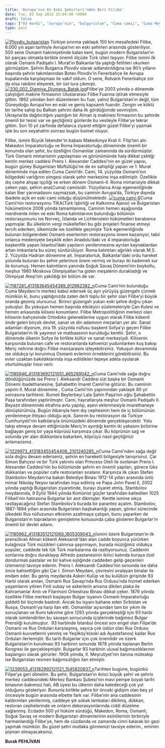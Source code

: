```yaml
---
title: 'Avrupa’nın En Eski Şehirleri’nden Biri Filibe'
date: Tue, 03 Sep 2013 15:04:48 +0000
draft: false
tags: ["93 Harbi", "avrupa'nın", "bulgaristan", "Cuma camii", "Cuma Meydanı", "en", "eski", "filibe", "Gezi ve Restoran", "I. Aleksandr Caddesi", "İmaret Camii", "Kültür ve Din", "şehri", "Stefan Stambolov", "Tarih", "tika", "Turizm", "Uluslararası Filibe Fuarı"]
type: post
---
```


[![Plovdiv_bulgaristan](http://burakpehlivan.org/wp-content/uploads/2013/09/Plovdiv_bulgaristan.jpg)](http://burakpehlivan.org/1780/avrupanin-en-eski-sehirlerinden-biri-filibe/plovdiv_bulgaristan/)
Türkiye sınırına yaklaşık 150 km mesafedeki Filibe, 6.000 yılı aşan tarihiyle Avrupa’nın en eski şehirleri arasında gösteriliyor. 500 sene Osmanlı hakimiyetinde kalan kent, bugün modern Bulgaristan’ın bir parçası olmakla birlikte önemli ölçüde Türk izleri taşıyor. Filibe ismini ilk olarak Osmanlı Padişahı I. Murat’ın Balkanlar’da yaptığı fetihleri okurken görmüştüm. Şehrin Bulgarca Plovdiv olarak adlandırıldığına ise 90’lı yılların başında şehrin takımlarından Botev Plovdiv’in Fenerbahçe ile Avrupa kupalarında karşılaşması ile vakıf oldum. O sene, Rıdvanlı Fenerbahçe zor da olsa rakibini eleyerek, bir üst tura çıkmıştı.
[![330_002_Djamiya_Djumaya_Batak.jpg](http://burakpehlivan.org/wp-content/uploads/2013/09/330_002_Djamiya_Djumaya_Batak.jpg.jpg)](http://burakpehlivan.org/1780/avrupanin-en-eski-sehirlerinden-biri-filibe/330_002_djamiya_djumaya_batak-jpg/)Filibe’ye 2003 yılında o dönemde çalıştığım makine firmasının Uluslararası Filibe Fuarına iştirak etmesiyle gittim. 1892 yılından beri düzenlenen bu fuar, yalnız Bulgaristan’ın değil, tüm Güneydoğu Avrupa’nın en eski ve geniş kapsamlı fuarıdır. Zengin ve köklü bir tarihe sahip bu Balkan şehrini daha ilk gördüğümde sevmiştim. Ukrayna’da dağıtıcılığını yaptığım bir Alman iş makinesi firmasının bu şehirde önemli bir tesisi var ve geçtiğimiz günlerde bu vesileyle Filibe’ye tekrar gittim. Son 10 yıl zarfında defalarca ziyaret ettiğim güzel Filibe’yi yazmak işte bu son seyahatim sonrası bugün kısmet oluyor.

Filibe, ismini Büyük İskender’in babası Makedonya Kralı II. Filip’ten alır. Makedon İmparatorluğu ve Roma İmparatorluğu döneminde önemli bir konumda olan şehir, bu özelliğini Osmanlılar zamanında da sürdürmüştür. Türk Osmanlı mimarisinin yapılaşması ve görünümünde hala dikkat çektiği kentin merkez caddesi Prens I. Alexander Caddesi’nin en güzel yapısı, bugün güney Bulgaristan Müftülüğü’ne de ev sahipliği yapan ve 1. Murat döneminde inşa edilen Cuma Camii’dir. Cami, 14. yüzyılda Osmanlı’nın bölgedeki varlığının simgesi olarak şehir merkezine inşa edilmiştir. Özellikle dış cephe ahşap işçiliği ve erken dönem Osmanlı-II. Roma mimarisiyle dikkat çeken yapı, şehrin ana(Cuma) camiisidir. Yüzyıllarca Arap egemenliğinde kalan İber yarımadasını saymazsak, bu caminin Avrupa’da, Türkiye dışında ibadete açık en eski cami olduğu düşünülmektedir.
[![cuma cami-6](http://burakpehlivan.org/wp-content/uploads/2013/09/cuma-cami-6.jpg)](http://burakpehlivan.org/1780/avrupanin-en-eski-sehirlerinden-biri-filibe/cuma-cami-6/)Cuma Camii’nin restorasyonu TİKA(Türk İşbirliği ve Kalkınma Ajansı) ve Bulgaristan hükümetince 2008 yılında tamamlanmış. Caminin hemen aşağısında merdivenle inilen ve eski Roma kalıntılarının bulunduğu bölümün restorasyonunu ise Norveç, İzlanda ve Lichtenstein hükümetleri beraberce yapmışlar. Bu ülkelerin vergi mükellefleri bu gibi projeleri finanse etmeyi tercih ederken, ülkemizde ise özellikle geçmişte Türk egemenliğinde bulunan bölgelerdeki Osmanlı eserlerinin restorasyonu önem kazanıyor, tabii onlarca medeniyete beşiklik eden Anadolu’daki ve 4 imparatorluğa başkentlik yapan İstanbul’daki yapıların yenilenmesine ayrılan kaynaklardan artan imkanlarla bu süreç sürdürülüyor. Roma kalıntıları ağırlıklı olarak M.S. 2. Yüzyılda Hadrian dönemine ait. İmparatorluk, Balkanlar’daki ordu hareket yolunda bulunan bu şehre yeterince önem vermiş ve burayı iki kademeli sur ile korumuş. Hemen kalıntıların yanında Soğuk Savaş Dönemi’nin boykotlu, meşhur 1980 Moskova Olimpiyatları’na giden meşalenin durakladığı ve Olimpiyat Ateşi’nin yakıldığı bir bölüm de var.

[![1187281_413183645454389_912962382_n](http://burakpehlivan.org/wp-content/uploads/2013/09/1187281_413183645454389_912962382_n.jpg)](http://burakpehlivan.org/1780/avrupanin-en-eski-sehirlerinden-biri-filibe/1187281_413183645454389_912962382_n/)Cuma Cami’nin bulunduğu Cuma Meydanı’nı merkez kabul edersek üç ayrı yürüyüş güzergahı çizmek mümkün ki, bunu yaptığınızda zaten derli toplu bir şehir olan Filibe’yi büyük oranda gezmiş olursunuz. Birinci güzergah yukarı eski şehre doğru çıkan yokuştur. Bu yokuşun hemen başında etkileyici süslemeleriyle Çan Kulesi ve hemen arkasında kilisesi konumlanır. Filibe Metropolitliğinin merkezi olan kilisenin bahçesinde Ortodoks geleneklerine uygun olarak Filibe kökenli önde gelen birçok devlet, sanat ve din adamının mezarları yer alır. Sanat adamları diyorum, zira 19. yüzyılda nüfusu başkent Sofya’yı geçen Filibe Bulgaristan’ın ilk yayınevi ve matbaasının kurulduğu kenttir. Şehir, o dönemde ülkenin Sofya ile birlikte kültür ve sanat merkeziydi. Kilisenin karşısında bulunan cafe ve restoranlarda kahvenizi yudumlarken kuş bakışı Meriç nehrine doğru Filibe manzarasını izleyebilirsiniz. Yokuşun devamında ise oldukça iyi korunmuş Osmanlı evlerinin örneklerini görebilirsiniz. Bu evler uzaktan bakıldıklarında inşa edildikleri tepeye adeta oyularak oturtulmuşlar hissi verir.

[![1185946_413183692121051_465269042_n](http://burakpehlivan.org/wp-content/uploads/2013/09/1185946_413183692121051_465269042_n.jpg)](http://burakpehlivan.org/1780/avrupanin-en-eski-sehirlerinden-biri-filibe/1185946_413183692121051_465269042_n/)Cuma Cami’nde sağa doğru döndüğünüzde ise Prens I. Aleksandr Caddesi sizi başka bir Osmanlı Dönemi ibadethanesine, Şahabettin İmaret Camii’ne götürür. Bu camiinin yapımı II. Murat dönemine , Cuma Camii’nin yapımından yaklaşık 80 yıl sonrasına tarihlenir. Rumeli Beylerbeyi Lala Şahin Paşa’nın oğlu Şahabettin Paşa tarafından yaptırılmıştır. Cami, hayratlarıyla meşhur Osmanlı Padişahı II. Beyazıt döneminde etrafına avlu yapılıp, aşevi eklenmesiyle imarethaneye dönüştürülmüş. Bugün itibarıyla hem dış cephesinin hem de iç bölümünün yenilenmeye ihtiyacı olduğu açık. Sanırım bu restorasyon da Türkiye Cumhuriyeti’nin katkılarıyla önümüzdeki dönemde gerçekleşecektir. Yolu takip etmeye devam ettiğimizde Meriç’in ayırdığı kentin iki yakasını birbirine bağlayan geniş bir yaya köprüsü karşımıza çıkar. Bu köprünün sağ ve solunda yer alan dükkanlara bakarken, köprüyü nasıl geçtiğinizi anlamazsınız.

[![1229973_413183455454408_2101240285_n](http://burakpehlivan.org/wp-content/uploads/2013/09/1229973_413183455454408_2101240285_n.jpg)](http://burakpehlivan.org/1780/avrupanin-en-eski-sehirlerinden-biri-filibe/1229973_413183455454408_2101240285_n/)Cuma Camii’nden sağa değil sola doğru devam ederseniz, şehrin en hareketli bölgesiyle tanışırsınız. Çar Simon Bahçesi ve bir Türk yatırımı olan Princess Oteli ile sonlanan Prens I. Alexander Caddesi’nin bu bölümünde şehrin en önemli yapıları, görece lüks dükkanları ve popüler cafe restoranları sıralanır. Karşınıza ilk çıkan Stefan Stambolov Meydanı’na bakan Belediye Binası 1912-14 yılları arasında ünlü mimar Nikolay Neşov tarafından inşa edilmiş ve Papa John Pavel II, 2002 yılında yaptığı Bulgaristan ziyaretinde, burayı ziyaret etmiş. Stambolov meydanında, 9 Eylül 1944 yılında Komünist güçler tarafından katledilen 1025 Filibeli’nin hatırasına Bulgarlar bir anıt dikmişler. Kentte ismine sıkça rastlayacağınız Stefan Stambolov’a burada bir parantez açalım. Stambolov, 1887-1894 yılları arasında Bulgaristan başbakanlığı yapan, görevi sürecinde ülkedeki Rus nüfuzunun etkisinin azaltmaya çalışan, bunu yaparken de Bulgaristan’ın topraklarını genişletme konusunda çaba gösteren Bulgarlar’ın önemli bir devlet adamı.

[![1185962_413183512121069_1805309043_n](http://burakpehlivan.org/wp-content/uploads/2013/09/1185962_413183512121069_1805309043_n.jpg)](http://burakpehlivan.org/1780/avrupanin-en-eski-sehirlerinden-biri-filibe/1185962_413183512121069_1805309043_n/)İsmini özerk Bulgaristan’ın ilk prensi/kralı Alman kökenli Aleksandr’dan alan cadde boyunca yürürken kulağınıza Türk müzikleri çalınırsa şaşırmayın, burada müziğimiz oldukça popüler, caddede tek tük Türk markalarına da rastlıyorsunuz. Caddenin sonlarına doğru duraklayıp Alfredo pastanesinin ikinci katında buraya özel dondurmalı pastalar ve bir kahve eşliğinde caddeden gelip geçenleri izlemenizi tavsiye ederim. Prens I. Aleksandr Caddesi’nin sonunda ise daha önce bahsettiğim gibi Çar I. Simon Meydanı, çevresini sıralayan binalar ile endam eder. Bu geniş meydanda Askeri Kulüp ve bu kulübün girişinde 93 Harbi olarak anılan, Osmanlı Rus Savaşı’nda Rus Ordusu’nda hizmet ederken yaşamlarını yitiren Finli subay ve askerlerin anısına dikilen plaka ile Kahramanlar Anıtı ve Filarmoni Orkestrası Binası dikkat çeker.
1876 yılında özellikle Filibe merkezli başlayan Bulgar isyanını Osmanlı İmparatorluğu şiddetli bir biçimde bastırdı. Ancak bu isyanı bahane eden Sırbistan ve Rusya, Osmanlı’ya harp ilan etti. Osmanlılar açısından tam bir yıkım ile sonuçlanan ve Rumi takvime göre 1293 yılında gerçekleştiği için 93 harbi olarak isimlendirilen bu savaşın sonucunda içişlerinde bağımsız Bulgar Prensliği kurulmuştur.  93 harbinde İstanbul öncesi son engel olan Filipe’de Osmanlı ve Rus Orduları karşılaşmış, sayıca çok üstün olan Rus Ordusu Osmanlı kuvvetlerini yenmiş ve Yeşilköy’e(eski adı Ayastefanos) kadar Rus Orduları ilerlemiştir. Bu tarih Bulgarlar için çok önemlidir ve özerk Bulgaristan’ın kurulması 93 harbinin sonunda 1878 yılında toplanan Berlin Kongresi ile gerçekleşmiştir. Bulgarlar 93 harbinin ulusal bağımsızlıklarının başlangıcı olarak görürler. 1908 yılında, II. Meşrutiyet’nin ilanına müteakip ise Bulgaristan resmen bağımsızlığını ilan etmiştir.

[![1239053_413182992121121_1545820837_n](http://burakpehlivan.org/wp-content/uploads/2013/09/1239053_413182992121121_1545820837_n.jpg)](http://burakpehlivan.org/1780/avrupanin-en-eski-sehirlerinden-biri-filibe/1239053_413182992121121_1545820837_n/)Tarihten bugüne, bugünkü Filipe’ye geri dönelim. Bu şehir, Bulgaristan’ın ikinci büyük şehri ve şehrin merkez caddesindeki Merkez Bankası Şubesi’nin mavi pempe boyalı tarihi binasının bakımsız hali, AB üyesi bu ülkenin daha katedeceği çok yol olduğunu gösteriyor. Bununla birlikte şehre bir önceki gidişim olan beş yıl öncesiyle bugün arasında elbette fark var. Filibe’nin ana caddesinin kaldırımları yenilenmiş, caddeye şık sokak lambaları dikilmiş, dükkan, restoran cephelerinde ve onların dekorasyonlarında ciddi düzelme sağlanmış. Ecdadın 500 yıl hüküm sürdüğü, Makedon, Roma, Osmanlı, Soğuk Savaş ve modern Bulgaristan dönemlerinin esintilerinin birbiriyle harmanlandığı Filibe’ye, hem de cüzdanda ve zamanda cimri kalarak bir gezi yapmak mümkün. Bu güzel şehri mutlaka görmenizi tavsiye ederim., eminim pişman olmayacaksınız.

**Burak PEHLİVAN**